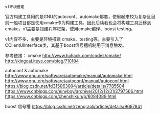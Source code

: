     v1环境搭建
官方构建工具用的是GNU的autoconf、automake那套，使用起来较为复杂且目前一般项目都是使用cmake作为构建工具，因此后续我也会将构建工具迁移到cmake。v1主要是搭建程序框架，使用cmake编译、boost testing。

v1内容不多，主要是环境搭建 cmake、testing等。主要引入了CClientUIInterface类，其基于boost信号槽机制用于消息触发。
    

参考链接：
cmake
http://www.hahack.com/codes/cmake/
http://kingoal.iteye.com/blog/710104

autoconf & automake
http://www.gnu.org/software/automake/manual/automake.html
http://www.gnu.org/software/autoconf/manual/autoconf.html
https://blog.csdn.net/fd315063004/article/details/7785504
https://www.cnblogs.com/einyboy/archive/2012/12/01/2797566.html
https://www.cnblogs.com/chenshikun/p/6094089.html

boost 信号槽
https://blog.csdn.net/zengraoli/article/details/9697841


